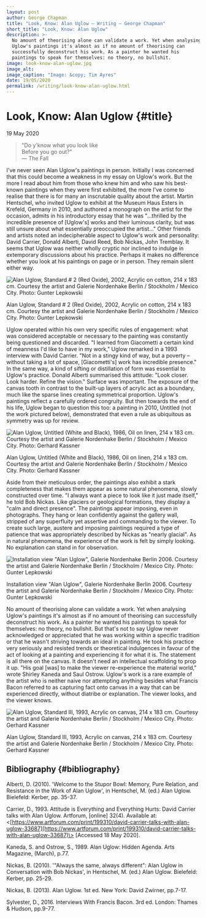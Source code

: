 ```yaml
---
layout: post
author: George Chapman
title: "Look, Know: Alan Uglow — Writing — George Chapman"
short_title: "Look, Know: Alan Uglow"
description: >-
  No amount of theorising alone can validate a work. Yet when analysing
  Uglow's paintings it's almost as if no amount of theorising can
  successfully deconstruct his work. As a painter he wanted his
  paintings to speak for themselves: no theory, no bullshit.
image: look-know-alan-uglow.jpg
image_alt:
image_caption: "Image: &copy; Tim Ayres"
date: 19/05/2020
permalink: /writing/look-know-alan-uglow.html
---
```


# Look, Know: Alan Uglow {#title}
19 May 2020

> "Do y'know what you look like  
>  Before you go out?"  
> — The Fall

I've never seen Alan Uglow's paintings in person. Initially I was
concerned that this could become a weakness in my essay on Uglow's work.
But the more I read about him from those who knew him and who saw his
best-known paintings when they were first exhibited, the more I've come
to realise that there is for many an inscrutable quality about the
artist. Martin Hentschel, who invited Uglow to exhibit at the Museum
Haus Esters in Krefeld, Germany in 2010, and authored a monograph on the
artist for the occasion, admits in his introductory essay that he was
"...thrilled by the incredible presence of [Uglow's] works and their
luminous clarity, but was still unsure about what essentially
preoccupied the artist…" Other friends and artists noted an
indecipherable aspect to Uglow's work and personality: David Carrier,
Donald Alberti, David Reed, Bob Nickas, John Tremblay. It seems that
Uglow was neither wholly cryptic nor inclined to indulge in extemporary
discussions about his practice. Perhaps it makes no difference whether
you look at his paintings on page or in person. They remain silent
either way.

![Alan Uglow, Standard # 2 (Red Oxide), 2002, Acrylic on cotton, 214 x 183 cm. Courtesy the artist and Galerie Nordenhake Berlin / Stockholm / Mexico City. Photo: Gunter Lepkowski](/assets/img/look_know-alan_uglow-1.jpg)

Alan Uglow, Standard # 2 (Red Oxide), 2002, Acrylic on cotton, 214 x 183 cm. Courtesy the artist and Galerie Nordenhake Berlin / Stockholm / Mexico City. Photo: Gunter Lepkowski

Uglow operated within his own very specific rules of engagement: what
was considered acceptable or necessary to the painting was constantly
being questioned and discarded. "I learned from Giacometti a certain
kind of meanness I'd like to have in my work," Uglow remarked in a 1993
interview with David Carrier. "Not in a stingy kind of way, but a
poverty – without taking a lot of space, [Giacometti's] work has
incredible presence." In the same way, a kind of sifting or distillation
of form was essential to Uglow's practice. Donald Alberti summarised
this attitude: "Look closer. Look harder. Refine the vision." Surface
was important. The exposure of the canvas tooth in contrast to the
built-up layers of acrylic act as a boundary, much like the sparse lines
creating symmetrical proportion. Uglow's paintings reflect a carefully
ordered congruity. But then towards the end of his life, Uglow began to
question this too: a painting in 2010, Untitled (not the work pictured
below), demonstrated that even a rule as ubiquitous as symmetry was up
for review.

![Alan Uglow, Untitled (White and Black), 1986, Oil on linen, 214 x 183 cm. Courtesy the artist and Galerie Nordenhake Berlin / Stockholm / Mexico City. Photo: Gerhard Kassner](/assets/img/look_know-alan_uglow-2.jpg)

Alan Uglow, Untitled (White and Black), 1986, Oil on linen, 214 x 183 cm. Courtesy the artist and Galerie Nordenhake Berlin / Stockholm / Mexico City. Photo: Gerhard Kassner

Aside from their meticulous order, the paintings also exhibit a stark
completeness that makes them appear as some natural phenomena, slowly
constructed over time. "I always want a piece to look like it just made
itself," he told Bob Nickas. Like glaciers or geological formations,
they display a "calm and direct presence". The paintings appear
imposing, even in photographs. They hang or lean confidently against the
gallery wall, stripped of any superfluity yet assertive and commanding
to the viewer. To create such large, austere and imposing paintings
required a type of patience that was appropriately described by Nickas
as "nearly glacial". As in natural phenomena, the experience of the work
is felt by simply looking. No explanation can stand in for observation.

![Installation view "Alan Uglow", Galerie Nordenhake Berlin 2006. Courtesy the artist and Galerie Nordenhake Berlin / Stockholm / Mexico City. Photo: Gunter Lepkowski](/assets/img/look_know-alan_uglow-3.jpg)

Installation view "Alan Uglow", Galerie Nordenhake Berlin 2006. Courtesy the artist and Galerie Nordenhake Berlin / Stockholm / Mexico City. Photo: Gunter Lepkowski

No amount of theorising alone can validate a work. Yet when analysing
Uglow's paintings it's almost as if no amount of theorising can
successfully deconstruct his work. As a painter he wanted his paintings
to speak for themselves: no theory, no bullshit. But that's not to say
Uglow never acknowledged or appreciated that he was working within a
specific tradition or that he wasn't striving towards an ideal in
painting. He took his practice very seriously and resisted trends or
theoretical indulgences in favour of the act of looking at a painting
and experiencing it for what it is. The statement is all there on the
canvas. It doesn't need an intellectual scaffolding to prop it up. "His
goal [was] to make the viewer re-experience the material world," wrote
Shirley Kaneda and Saul Ostrow. Uglow's work is a rare example of the
artist who is neither naive nor attempting anything besides what Francis
Bacon referred to as capturing fact onto canvas in a way that can be
experienced directly, without diatribe or explanation. The viewer looks,
and the viewer knows.

![Alan Uglow, Standard III, 1993, Acrylic on canvas, 214 x 183 cm. Courtesy the artist and Galerie Nordenhake Berlin / Stockholm / Mexico City. Photo: Gerhard Kassner](/assets/img/look_know-alan_uglow-4.jpg)

Alan Uglow, Standard III, 1993, Acrylic on canvas, 214 x 183 cm. Courtesy the artist and Galerie Nordenhake Berlin / Stockholm / Mexico City. Photo: Gerhard Kassner

## Bibliography {#bibliography}

Alberti, D. (2010). 'Welcome to the Stupor Bowl: Memory, Pure Relation,
and Resistance in the Work of Alan Uglow', in Hentschel, M. (ed.) Alan
Uglow. Bielefeld: Kerber, pp. 35-37.

Carrier, D., 1993. Attitude is Everything and Everything Hurts: David
Carrier talks with Alan Uglow. Artforum, [online] 32(4). Available at:
\<[https://www.artforum.com/print/199310/david-carrier-talks-with-alan-uglow-33687](https://www.artforum.com/print/199310/david-carrier-talks-with-alan-uglow-33687)\>
[Accessed 18 May 2020].

Kaneda, S. and Ostrow, S., 1989. Alan Uglow: Hidden Agenda. Arts
Magazine, (March), p.77.

Nickas, B. (2010). '"Always the same, always different": Alan Uglow in
Conversation with Bob Nickas', in Hentschel, M. (ed.) Alan Uglow.
Bielefeld: Kerber, pp. 25-29.

Nickas, B. (2013). Alan Uglow. 1st ed. New York: David Zwirner, pp.7-17.

Sylvester, D., 2016. Interviews With Francis Bacon. 3rd ed. London:
Thames & Hudson, pp.9-77.
